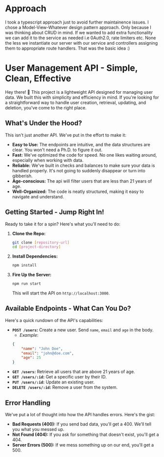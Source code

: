 # Approach

I took a typescript approach just to avoid further maintainence issues. I chose a Model-View-Whatever design pattern approach. Only because I was
thinking about CRUD in mind. If we wanted to add extra functionality we can add it to the service as needed i.e 0Auth2.0, rate limiters etc.
None the less we instantiate our server with our service and controllers assigning them to appropriate route handlers. That was the basic idea :)

# User Management API - Simple, Clean, Effective

Hey there! 👋 This project is a lightweight API designed for managing user data. We built this with simplicity and efficiency in mind.  If you're looking for a straightforward way to handle user creation, retrieval, updating, and deletion, you've come to the right place.

## What's Under the Hood?

This isn't just another API. We've put in the effort to make it:

*   **Easy to Use:**  The endpoints are intuitive, and the data structures are clear.  You won't need a Ph.D. to figure it out.
*   **Fast:**  We've optimized the code for speed.  No one likes waiting around, especially when working with data.
*   **Reliable:**  We've built in checks and balances to make sure your data is handled properly.  It's not going to suddenly disappear or turn into gibberish.
* **Age-conscious:** The api will filter users that are less than 21 years of age.
*   **Well-Organized:**  The code is neatly structured, making it easy to navigate and understand.

## Getting Started - Jump Right In!

Ready to take it for a spin? Here's what you'll need to do:

1.  **Clone the Repo:**

    ```bash
    git clone [repository-url]
    cd [project-directory]
    ```

2.  **Install Dependencies:**

    ```bash
    npm install
    ```

3.  **Fire Up the Server:**

    ```bash
    npm run start
    ```

    This will start the API on `http://localhost:3000`.

## Available Endpoints - What Can You Do?

Here's a quick rundown of the API's capabilities:

*   **`POST /users`:** Create a new user. Send `name`, `email` and `age` in the body.
    * *Example*:
    ```json
    {
        "name": "John Doe",
        "email": "john@doe.com",
        "age": 25
    }
    ```
*   **`GET /users`:** Retrieve all users that are above 21 years of age.
*   **`GET /users/:id`:**  Get a specific user by their ID.
*   **`PUT /users/:id`:** Update an existing user.
*   **`DELETE /users/:id`:** Remove a user from the system.

## Error Handling

We've put a lot of thought into how the API handles errors.  Here's the gist:

*   **Bad Requests (400):**  If you send bad data, you'll get a 400.  We'll tell you what you messed up.
*   **Not Found (404):**  If you ask for something that doesn't exist, you'll get a 404.
*   **Server Errors (500):**  If we mess something up on our end, you'll get a 500.

